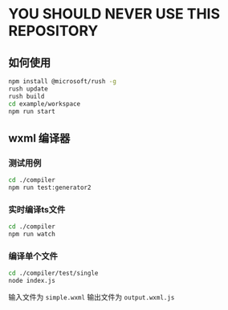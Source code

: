 # **YOU SHOULD NEVER USE THIS REPOSITORY**

## 如何使用

```bash
npm install @microsoft/rush -g
rush update
rush build
cd example/workspace
npm run start
```

## wxml 编译器
### 测试用例

```bash
cd ./compiler
npm run test:generator2
```

### 实时编译ts文件
```bash
cd ./compiler
npm run watch
```

### 编译单个文件
```bash
cd ./compiler/test/single
node index.js
```
输入文件为 ```simple.wxml```
输出文件为 ```output.wxml.js```


